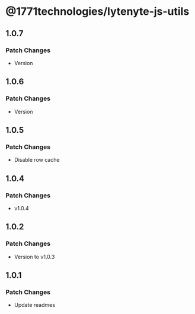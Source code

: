 # @1771technologies/lytenyte-js-utils

## 1.0.7

### Patch Changes

- Version

## 1.0.6

### Patch Changes

- Version

## 1.0.5

### Patch Changes

- Disable row cache

## 1.0.4

### Patch Changes

- v1.0.4

## 1.0.2

### Patch Changes

- Version to v1.0.3

## 1.0.1

### Patch Changes

- Update readmes
